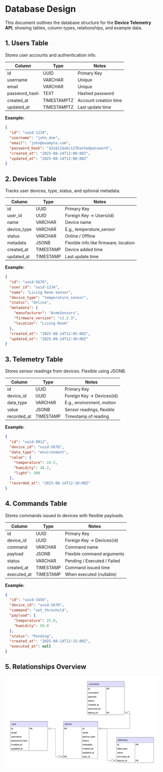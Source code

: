 # Database Design

This document outlines the database structure for the **Device Telemetry API**, showing tables, column types, relationships, and example data.

## **1. Users Table**

Stores user accounts and authentication info.

| Column        | Type        | Notes                 |
| ------------- | ----------- | --------------------- |
| id            | UUID        | Primary Key           |
| username      | VARCHAR     | Unique                |
| email         | VARCHAR     | Unique                |
| password_hash | TEXT        | Hashed password       |
| created_at    | TIMESTAMPTZ | Account creation time |
| updated_at    | TIMESTAMPTZ | Last update time      |

**Example:**

```json
{
  "id": "uuid-1234",
  "username": "john_doe",
  "email": "john@example.com",
  "password_hash": "$2a$12$abc123hashedpassword",
  "created_at": "2025-08-14T12:00:00Z",
  "updated_at": "2025-08-14T12:00:00Z"
}
```

## **2. Devices Table**

Tracks user devices, type, status, and optional metadata.

| Column      | Type      | Notes                                 |
| ----------- | --------- | ------------------------------------- |
| id          | UUID      | Primary Key                           |
| user_id     | UUID      | Foreign Key → Users(id)               |
| name        | VARCHAR   | Device name                           |
| device_type | VARCHAR   | E.g., temperature_sensor              |
| status      | VARCHAR   | Online / Offline                      |
| metadata    | JSONB     | Flexible info like firmware, location |
| created_at  | TIMESTAMP | Device added time                     |
| updated_at  | TIMESTAMP | Last update time                      |

**Example:**

```json
{
  "id": "uuid-5678",
  "user_id": "uuid-1234",
  "name": "Living Room Sensor",
  "device_type": "temperature_sensor",
  "status": "Online",
  "metadata": {
    "manufacturer": "AcmeSensors",
    "firmware_version": "v1.2.3",
    "location": "Living Room"
  },
  "created_at": "2025-08-14T12:05:00Z",
  "updated_at": "2025-08-14T12:30:00Z"
}
```

## **3. Telemetry Table**

Stores sensor readings from devices. Flexible using JSONB.

| Column      | Type      | Notes                     |
| ----------- | --------- | ------------------------- |
| id          | UUID      | Primary Key               |
| device_id   | UUID      | Foreign Key → Devices(id) |
| data_type   | VARCHAR   | E.g., environment, motion |
| value       | JSONB     | Sensor readings, flexible |
| recorded_at | TIMESTAMP | Timestamp of reading      |

**Example:**

```json
{
  "id": "uuid-9012",
  "device_id": "uuid-5678",
  "data_type": "environment",
  "value": {
    "temperature": 24.5,
    "humidity": 48.2,
    "light": 300
  },
  "recorded_at": "2025-08-14T12:10:00Z"
}
```

## **4. Commands Table**

Stores commands issued to devices with flexible payloads.

| Column      | Type      | Notes                       |
| ----------- | --------- | --------------------------- |
| id          | UUID      | Primary Key                 |
| device_id   | UUID      | Foreign Key → Devices(id)   |
| command     | VARCHAR   | Command name                |
| payload     | JSONB     | Flexible command arguments  |
| status      | VARCHAR   | Pending / Executed / Failed |
| created_at  | TIMESTAMP | Command issued time         |
| executed_at | TIMESTAMP | When executed (nullable)    |

**Example:**

```json
{
  "id": "uuid-3456",
  "device_id": "uuid-5678",
  "command": "set_threshold",
  "payload": {
    "temperature": 25.0,
    "humidity": 50.0
  },
  "status": "Pending",
  "created_at": "2025-08-14T12:15:00Z",
  "executed_at": null
}
```

## **5. Relationships Overview**

![ER Diagram](./er-diagram.png)
